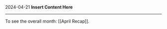 2024-04-21
__Insert Content Here__
_______________________
To see the overall month: [[April Recap]].